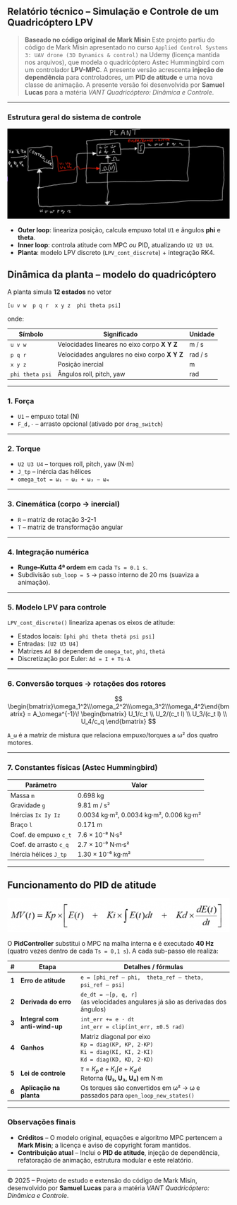 ## Relatório técnico – Simulação e Controle de um Quadricóptero LPV

> **Baseado no código original de Mark Misin**
> Este projeto partiu do código de Mark Misin apresentado no curso
> `Applied Control Systems 3: UAV drone (3D Dynamics & control)` na Udemy
> (licença mantida nos arquivos), que modela o quadricóptero Astec Hummingbird
> com um controlador **LPV-MPC**.
> A presente versão acrescenta **injeção de dependência** para controladores,
> um **PID de atitude** e uma nova classe de animação.
> A presente versão foi desenvolvida por **Samuel Lucas** para a matéria
> *VANT Quadricóptero: Dinâmica e Controle*.

---

### Estrutura geral do sistema de controle

![planta.png](docs/planta.png)

* **Outer loop**: lineariza posição, calcula empuxo total `U1` e ângulos **phi** e **theta**.
* **Inner loop**: controla atitude com MPC *ou* PID, atualizando `U2 U3 U4`.
* **Planta**: modelo LPV discreto (`LPV_cont_discrete`) + integração RK4.

## Dinâmica da planta – modelo do quadricóptero

A planta simula **12 estados** no vetor

```
[u v w  p q r  x y z  phi theta psi]
```

onde:

| Símbolo         | Significado                                   | Unidade |
| --------------- | --------------------------------------------- | ------- |
| `u v w`         | Velocidades lineares no eixo corpo **X Y Z**  | m / s   |
| `p q r`         | Velocidades angulares no eixo corpo **X Y Z** | rad / s |
| `x y z`         | Posição inercial                              | m       |
| `phi theta psi` | Ângulos roll, pitch, yaw                      | rad     |

---

### 1. Força

* `U1` – empuxo total (N)
* `F_d,·` – arrasto opcional (ativado por `drag_switch`)

---

### 2. Torque

* `U2 U3 U4` – torques roll, pitch, yaw (N·m)
* `J_tp` – inércia das hélices
* `omega_tot = ω₁ − ω₂ + ω₃ − ω₄`

---

### 3. Cinemática (corpo → inercial)

* `R` – matriz de rotação 3-2-1
* `T` – matriz de transformação angular

---

### 4. Integração numérica

* **Runge–Kutta 4ª ordem** em cada `Ts = 0.1 s`.
* Subdivisão `sub_loop = 5` → passo interno de 20 ms (suaviza a animação).

---

### 5. Modelo LPV para controle

`LPV_cont_discrete()` lineariza apenas os eixos de atitude:

* Estados locais: `[phi phi̇ theta thetȧ psi psi̇]`
* Entradas: `[U2 U3 U4]`
* Matrizes `Ad Bd` dependem de `omega_tot`, `phi̇`, `thetȧ`
* Discretização por Euler: `Ad = I + Ts·A`

---

### 6. Conversão torques → rotações dos rotores

$$
\begin{bmatrix}\omega_1^2\\\omega_2^2\\\omega_3^2\\\omega_4^2\end{bmatrix}
= A_\omega^{-1}\!
\begin{bmatrix}
U_1/c_t \\ U_2/(c_t l) \\ U_3/(c_t l) \\ U_4/c_q
\end{bmatrix}
$$

`A_ω` é a matriz de mistura que relaciona empuxo/torques a ω² dos quatro motores.

---

### 7. Constantes físicas (Astec Hummingbird)

| Parâmetro              | Valor                                   |
| ---------------------- | --------------------------------------- |
| Massa `m`              | 0.698 kg                                |
| Gravidade `g`          | 9.81 m / s²                             |
| Inércias `Ix Iy Iz`    | 0.0034 kg·m², 0.0034 kg·m², 0.006 kg·m² |
| Braço `l`              | 0.171 m                                 |
| Coef. de empuxo `c_t`  | 7.6 × 10⁻⁸ N·s²                         |
| Coef. de arrasto `c_q` | 2.7 × 10⁻⁹ N·m·s²                       |
| Inércia hélices `J_tp` | 1.30 × 10⁻⁶ kg·m²                       |

---

## Funcionamento do PID de atitude

![docs/formula_pid.png](docs/formula_pid.png)

O **PidController** substitui o MPC na malha interna e é executado **40 Hz** (quatro vezes dentro de cada `Ts = 0,1 s`). A cada sub-passo ele realiza:

| #     | Etapa                         | Detalhes / fórmulas                                                                                                   |
| ----- | ----------------------------- | --------------------------------------------------------------------------------------------------------------------- |
| **1** | **Erro de atitude**           | `e = [phi_ref – phi,  theta_ref – theta,  psi_ref – psi]`                                                             |
| **2** | **Derivada do erro**          | `de_dt = –[p, q, r]`  <br>(as velocidades angulares já são as derivadas dos ângulos)                                  |
| **3** | **Integral com anti-wind-up** | `int_err += e · dt`  <br>`int_err = clip(int_err, ±0.5 rad)`                                                          |
| **4** | **Ganhos**                    | Matriz diagonal por eixo  <br>`Kp = diag(KP, KP, 2·KP)`  <br>`Ki = diag(KI, KI, 2·KI)`  <br>`Kd = diag(KD, KD, 2·KD)` |
| **5** | **Lei de controle**           | $\tau = K_p\,e \;+\; K_i \!\int e \;+\; K_d\,\dot e$ <br>Retorna **(U₂, U₃, U₄)** em N·m                              |
| **6** | **Aplicação na planta**       | Os torques são convertidos em ω² → ω e passados para `open_loop_new_states()`                                         |

---

### Observações finais

* **Créditos** – O modelo original, equações e algoritmo MPC pertencem a
  **Mark Misin**; a licença e aviso de copyright
  foram mantidos.
* **Contribuição atual** – Inclui o **PID de atitude**, injeção de dependência,
  refatoração de animação, estrutura modular e este relatório.

---

© 2025 – Projeto de estudo e extensão do código de Mark Misin,
desenvolvido por **Samuel Lucas** para a matéria
*VANT Quadricóptero: Dinâmica e Controle*.
